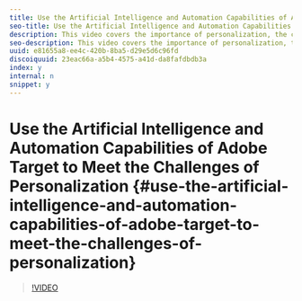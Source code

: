 ```yaml
---
title: Use the Artificial Intelligence and Automation Capabilities of Adobe Target to Meet the Challenges of Personalization 
seo-title: Use the Artificial Intelligence and Automation Capabilities of Adobe Target to Meet the Challenges of Personalization 
description: This video covers the importance of personalization, the challenges of doing personalization well, the solution to these challenges (the four AI/Automation offerings in Adobe Target), and the key building blocks for delivering personalized experiences. It is an edited version of Jamie Brighton's 2018 Adobe Summit presentation.
seo-description: This video covers the importance of personalization, the challenges of doing personalization well, the solution to these challenges (the four AI/Automation offerings in Adobe Target), and the key building blocks for delivering personalized experiences. It is an edited version of Jamie Brighton's 2018 Adobe Summit presentation.
uuid: e81655a8-ee4c-420b-8ba5-d29e5d6c96fd
discoiquuid: 23eac66a-a5b4-4575-a41d-da8fafdbdb3a
index: y
internal: n
snippet: y
---
```


# Use the Artificial Intelligence and Automation Capabilities of Adobe Target to Meet the Challenges of Personalization {#use-the-artificial-intelligence-and-automation-capabilities-of-adobe-target-to-meet-the-challenges-of-personalization}

>[!VIDEO](https://video.tv.adobe.com/v/25440/?quality=12)

